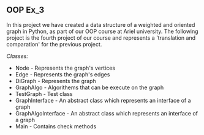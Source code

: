 ## OOP Ex_3

In this project we have created a data structure of a weighted and oriented graph in Python, as part of our OOP course at Ariel university. The following project is the fourth project of our course and represents a 'translation and comparation' for the previous project.

*Classes:*
* Node - Represents the graph's vertices
* Edge - Represents the graph's edges
* DiGraph - Represents the graph
* GraphAlgo - Algorithems that can be execute on the graph
* TestGraph - Test class
* GraphInterface - An abstract class which represents an interface of a graph
* GraphAlgoInterface - An abstract class which represents an interface of a graph
* Main - Contains check methods

